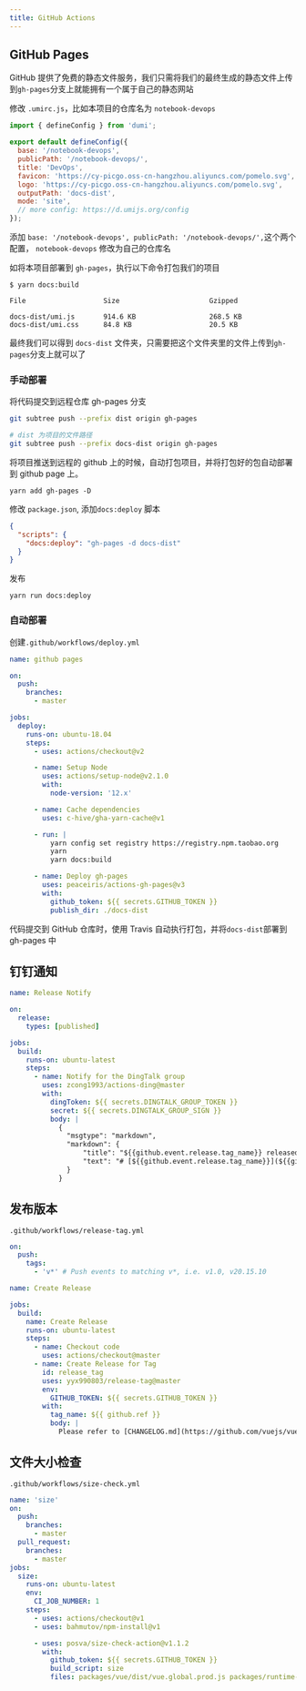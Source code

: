 ```yaml
---
title: GitHub Actions
---
```


## GitHub Pages

GitHub 提供了免费的静态文件服务，我们只需将我们的最终生成的静态文件上传到`gh-pages`分支上就能拥有一个属于自己的静态网站

修改 `.umirc.js`，比如本项目的仓库名为 `notebook-devops`

```js
import { defineConfig } from 'dumi';

export default defineConfig({
  base: '/notebook-devops',
  publicPath: '/notebook-devops/',
  title: 'DevOps',
  favicon: 'https://cy-picgo.oss-cn-hangzhou.aliyuncs.com/pomelo.svg',
  logo: 'https://cy-picgo.oss-cn-hangzhou.aliyuncs.com/pomelo.svg',
  outputPath: 'docs-dist',
  mode: 'site',
  // more config: https://d.umijs.org/config
});
```

添加 `base: '/notebook-devops', publicPath: '/notebook-devops/',`这个两个配置， `notebook-devops` 修改为自己的仓库名

如将本项目部署到 `gh-pages`，执行以下命令打包我们的项目

```shell
$ yarn docs:build

File                   Size                      Gzipped

docs-dist/umi.js       914.6 KB                  268.5 KB
docs-dist/umi.css      84.8 KB                   20.5 KB
```

最终我们可以得到 `docs-dist` 文件夹，只需要把这个文件夹里的文件上传到`gh-pages`分支上就可以了

### 手动部署

将代码提交到远程仓库 gh-pages 分支

```bash
git subtree push --prefix dist origin gh-pages

# dist 为项目的文件路径
git subtree push --prefix docs-dist origin gh-pages
```

将项目推送到远程的 github 上的时候，自动打包项目，并将打包好的包自动部署到 github page 上。

```shell
yarn add gh-pages -D
```

修改 `package.json`, 添加`docs:deploy` 脚本

```json
{
  "scripts": {
    "docs:deploy": "gh-pages -d docs-dist"
  }
}
```

发布

```shell
yarn run docs:deploy
```

### 自动部署

创建`.github/workflows/deploy.yml`

```yml
name: github pages

on:
  push:
    branches:
      - master

jobs:
  deploy:
    runs-on: ubuntu-18.04
    steps:
      - uses: actions/checkout@v2

      - name: Setup Node
        uses: actions/setup-node@v2.1.0
        with:
          node-version: '12.x'

      - name: Cache dependencies
        uses: c-hive/gha-yarn-cache@v1

      - run: |
          yarn config set registry https://registry.npm.taobao.org
          yarn
          yarn docs:build

      - name: Deploy gh-pages
        uses: peaceiris/actions-gh-pages@v3
        with:
          github_token: ${{ secrets.GITHUB_TOKEN }}
          publish_dir: ./docs-dist
```

代码提交到 GitHub 仓库时，使用 Travis 自动执行打包，并将`docs-dist`部署到 gh-pages 中

## 钉钉通知

```yml
name: Release Notify

on:
  release:
    types: [published]

jobs:
  build:
    runs-on: ubuntu-latest
    steps:
      - name: Notify for the DingTalk group
        uses: zcong1993/actions-ding@master
        with:
          dingToken: ${{ secrets.DINGTALK_GROUP_TOKEN }}
          secret: ${{ secrets.DINGTALK_GROUP_SIGN }}
          body: |
            {
              "msgtype": "markdown",
              "markdown": {
                  "title": "${{github.event.release.tag_name}} released",
                  "text": "# [${{github.event.release.tag_name}}](${{github.event.release.html_url}}) released:\n${{github.event.release.body}}"
              }
            }
```

## 发布版本

`.github/workflows/release-tag.yml`

```yml
on:
  push:
    tags:
      - 'v*' # Push events to matching v*, i.e. v1.0, v20.15.10

name: Create Release

jobs:
  build:
    name: Create Release
    runs-on: ubuntu-latest
    steps:
      - name: Checkout code
        uses: actions/checkout@master
      - name: Create Release for Tag
        id: release_tag
        uses: yyx990803/release-tag@master
        env:
          GITHUB_TOKEN: ${{ secrets.GITHUB_TOKEN }}
        with:
          tag_name: ${{ github.ref }}
          body: |
            Please refer to [CHANGELOG.md](https://github.com/vuejs/vue-next/blob/master/CHANGELOG.md) for details.
```

## 文件大小检查

`.github/workflows/size-check.yml`

```yml
name: 'size'
on:
  push:
    branches:
      - master
  pull_request:
    branches:
      - master
jobs:
  size:
    runs-on: ubuntu-latest
    env:
      CI_JOB_NUMBER: 1
    steps:
      - uses: actions/checkout@v1
      - uses: bahmutov/npm-install@v1

      - uses: posva/size-check-action@v1.1.2
        with:
          github_token: ${{ secrets.GITHUB_TOKEN }}
          build_script: size
          files: packages/vue/dist/vue.global.prod.js packages/runtime-dom/dist/runtime-dom.global.prod.js packages/size-check/dist/size-check.global.prod.js
```
